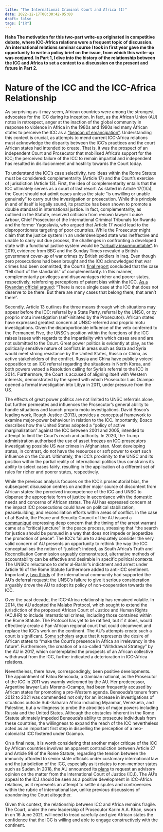 ```yaml
---
title: "The International Criminal Court and Africa (I)"
date: 2022-12-17T00:30:42-05:00
draft: false
tags: ["IR"]
---
```


**Haha The motivation for this two-part write-up originated in competitive debate, where ICC-Africa relations were a frequent topic of discussion. An international relations seminar course I took in first year gave me the opportunity to write a policy brief on the issue, from which this write-up was conjured. In Part 1, I dive into the history of the relationship between the ICC and Africa to set a context to a discussion on the present and future in Part 2.**

# Nature of the ICC and the ICC-Africa Relationship

As surprising as it may seem, African countries were among the strongest advocates for the ICC during its inception. In fact, as the African Union (AU) notes in retrospect, anger at the inaction of the global community in response to violence in Africa in the 1980s and 1990s led many African states to perceive the ICC as a [“beacon of emancipation”](https://www.hrw.org/sites/default/files/supporting_resources/icc_withdrawal_strategy_jan._2017.pdf).  Understanding this context is crucial, as attempts to mend current ICC-Africa relations must acknowledge the disparity between the ICC’s practices and the court African states had intended to create. That is, it was the prospect of an independent Court and Prosecutor that mobilised Africa’s support for the ICC;  the perceived failure of the ICC to remain impartial and independent has resulted in disillusionment and hostility towards the Court today.

To understand the ICC’s case selectivity, two ideas within the Rome Statute must be considered: complementarity (Article 17) and the Court’s exercise of jurisdiction (Article 13). First, the idea of complementarity entails that the ICC ultimately serves as a court of last resort. As stated in Article 17(1)(a), the Court should not admit cases unless the state “is unwilling or unable genuinely” to carry out the investigation or prosecution.  While this principle in and of itself is legally sound, its practice has been shown to promote a double standard in international justice. In fact, complementarity, as outlined in the Statute, received criticism from renown lawyer Louise Arbour, Chief Prosecutor of the International Criminal Tribunals for Rwanda and the former Yugoslavia, who argued that Article 17 would lead to the disproportionate targeting of poor countries. While the Prosecutor might claim that the justice system in an underdeveloped state was ineffective and unable to carry out due process, the challenges in confronting a developed state with a functional justice system would be [“virtually insurmountable”](https://www.cambridge.org/core/books/an-introduction-to-the-international-criminal-court/C93EFD38B2A31E26553AD75B4BC3AAA4).  In 2019, evidence from BBC and the Sunday Times revealed a British government cover-up of war crimes by British soldiers in Iraq. Even though zero prosecutions had been brought and the ICC acknowledged that war crimes had been committed, the Court’s [final report](https://www.icc-cpi.int/sites/default/files/itemsDocuments/201209-otp-final-report-iraq-uk-eng.pdf) concluded that the case “fell short of the standards” of complementarity.  In this manner, complementarity privileges and disadvantages richer and poorer states, respectively, reinforcing perceptions of patent bias within the ICC. [As a Rwandan official argued](https://www.washingtonpost.com/opinions/why-is-the-international-criminal-court-picking-only-on-africa/2013/03/29/cb9bf5da-96f7-11e2-97cd-3d8c1afe4f0f_story.html): “There is not a single case at the ICC that does not deserve to be there. But there are many cases that belong there, that aren’t there”. 

Secondly, Article 13 outlines the three means through which situations may appear before the ICC: referral by a State Party, referral by the UNSC, or by proprio motu investigation (self-initiated by the Prosecutor). African states have expressed greatest concern at UNSC-referred and proprio motu investigations.  Given the disproportionate influence of the veto conferred to the Permanent Five, the UNSC’s position within the functions of the ICC raises issues with regards to the impartiality with which cases are and are not submitted to the Court. Great power politics is evidently at play, as the politically sensitive nature of conflicts in areas such as Gaza and Syria would meet strong resistance by the United States, Russia or China, as active stakeholders of the conflict. Russia and China have publicly voiced opposition to an ICC referral regarding the situations in North Korea, and both powers vetoed a Resolution calling for Syria’s referral to the ICC in 2014.  Furthermore, the Court is accused of aligning itself with Western interests, demonstrated by the speed with which Prosecutor Luis Ocampo opened a formal investigation into Libya in 2011, under pressure from the US.  

The effects of great power politics are not limited to UNSC referrals alone, but further permeates and influences the Prosecutor’s general ability to handle situations and launch proprio motu investigations. David Bosco’s leading work, Rough Justice (2013), provides a conceptual framework to examine major-power behaviour in relation to the ICC. Importantly, Bosco describes how the United States adopted a “policy of active marginalization” against the ICC between 2001 and 2005, intended to attempt to limit the Court’s reach and authority.  In 2020, the Trump administration authorised the use of asset freezes on ICC prosecutors investigating possible US war crimes in Afghanistan.  Most developing states, in contrast, do not have the resources or soft power to exert such influence on the Court. Ultimately, the ICC’s proximity to the UNSC and its position within the partial reality of international politics thus constrains its ability to select cases fairly, resulting in the application of a different set of rules for richer and poorer states, respectively.

While the previous analysis focuses on the ICC’s prosecutorial bias, the subsequent discussion centres on another major source of discontent from African states: the perceived incompetence of the ICC and UNSC to dispense the appropriate form of justice in accordance with the domestic needs and concerns of African states. The AU has expressed concern at the impact ICC prosecutions could have on political stabilization, peacebuilding, and reconciliation efforts within areas of conflict. In the case of al-Bashir, the Peace and Security Council of the AU issued a [communiqué](https://www.peaceau.org/uploads/iccarrestwarranteng.pdf) expressing deep concern that the timing of the arrest warrant came at a “critical juncture” in the peace process, stressing that “the search for justice should be pursued in a way that does not impede or jeopardize the promotion of peace”.  The ICC’s failure to adequately consider the very valid concern of AU presents an opportunity to rethink the way the ICC conceptualises the notion of “justice”: indeed, as South Africa’s Truth and Reconciliation Commission arguably demonstrated, alternative methods of accountability can be effective and desirable in specific political contexts. The UNSC’s reluctance to defer al-Bashir’s indictment and arrest under Article 16 of the Rome Statute furthermore added to anti-ICC sentiment.  Importantly, [two thirds](https://brill.com/view/journals/ajls/4/1/article-p5_3.xml) of the international community had supported the AU’s deferral request;  the UNSC’s failure to give it serious consideration arguably drove the AU to adopt its policy of non-cooperation towards the ICC.

Over the past decade, the ICC-Africa relationship has remained volatile. In 2014, the AU adopted the Malabo Protocol, which sought to extend the jurisdiction of the proposed African Court of Justice and Human Rights (ACJHR) to include international crimes, including those contained within the Rome Statute.  The Protocol has yet to be ratified, but if it does, would effectively create a Pan-African regional court that could circumvent and replace the ICC’s work on the continent. The AU’s attempts create such a court is significant. [Some scholars](https://www.ijr.org.za/portfolio-items/policy-brief-no-10-the-african-union-and-the-international-criminal-court-an-embattled-relationship/) argue that it represents the desire of African states to “make the Court’s presence in Africa an irrelevancy in the future”.  Furthermore, the creation of a so-called “Withdrawal Strategy” by the AU in 2017,  which contemplated the prospects of an African collective withdrawal from the ICC, further indicated a deterioration in ICC-Africa relations.

Nevertheless, there have, correspondingly, been positive developments. The appointment of Fatou Bensouda, a Gambian national, as the Prosecutor of the ICC in 2011 was warmly welcomed by the AU. Her predecessor, Argentine lawyer Luis Moreno-Ocampo, had been frequently accused by African states for promoting a pro-Western agenda. Bensouda’s tenure from 2012 to 2021 was commended not only for an increase in investigations of situations outside Sub-Saharan Africa including Myanmar, Venezuela, and Palestine, but a willingness to probe the atrocities of major powers including Russia and the United States. Although the obstacles inherent in the Rome Statute ultimately impeded Bensouda’s ability to prosecute individuals from these countries, the willingness to expand the reach of the ICC nevertheless acted as an important first step in dispelling the perception of a neo-colonialist ICC fostered under Ocampo.

On a final note, it is worth considering that another major critique of the ICC by African countries involves an apparent contradiction between Article 27 and Article 98 of the Rome Statute, regarding the tension between the immunity afforded to senior state officials under customary international law and the jurisdiction of the ICC, especially as it relates to non-member states such as Sudan.  In 2018, the AU announced its [plans](https://archives.au.int/bitstream/handle/123456789/1308/Assembly%20AU%20Dec%20397%20%28XVIII%29%20_E.pdf?sequence=1&isAllowed=y) to request an advisory opinion on the matter from the International Court of Justice (ICJ).  The AU’s appeal to the ICJ should be seen as a positive development in ICC-Africa relations, as it represents an attempt to settle disputes and controversies within the rubric of international law, unlike previous discussions of abandoning the Court altogether.

Given this context, the relationship between ICC and Africa remains fragile. The Court, under the new leadership of Prosecutor Karim A.A. Khan, sworn in on 16 June 2021, will need to tread carefully and give African states the confidence that the ICC is willing and able to engage constructively with the continent.